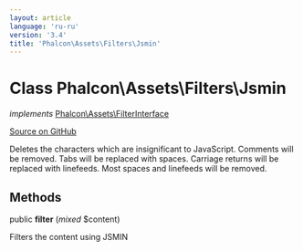 ```yaml
---
layout: article
language: 'ru-ru'
version: '3.4'
title: 'Phalcon\Assets\Filters\Jsmin'
---
```


# Class **Phalcon\Assets\Filters\Jsmin**

*implements* [Phalcon\Assets\FilterInterface](/3.4/en/api/Phalcon_Assets_FilterInterface)

<a href="https://github.com/phalcon/cphalcon/tree/v3.4.0/phalcon/assets/filters/jsmin.zep" class="btn btn-default btn-sm">Source on GitHub</a>

Deletes the characters which are insignificant to JavaScript. Comments will be removed. Tabs will be replaced with spaces. Carriage returns will be replaced with linefeeds. Most spaces and linefeeds will be removed.

## Methods

public **filter** (*mixed* $content)

Filters the content using JSMIN